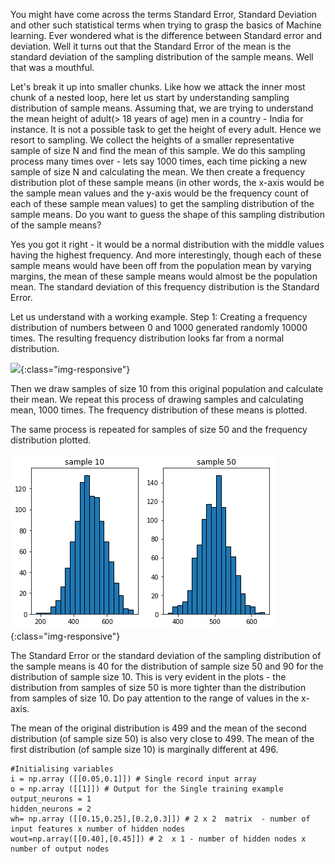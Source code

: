 You might have come across the terms Standard Error, Standard Deviation and other such statistical terms when trying to grasp the basics of Machine learning. Ever wondered what is the difference between Standard error and deviation. Well it turns out that the Standard Error of the mean is the standard deviation of the sampling distribution of the sample means. Well that was a mouthful. 

Let's break it up into smaller chunks. Like how we attack the inner most chunk of a nested loop, here let us start by understanding sampling distribution of sample means. Assuming that, we are trying to understand the mean height of adult(> 18 years of age) men in a country - India for instance. It is not a possible task to get the height of every adult. Hence we resort to sampling. We collect the heights of a smaller representative sample of size N and find the mean of this sample. We do this sampling process many times over - lets say 1000 times, each time picking a new sample of size N and calculating the mean. We then create a frequency distribution plot of these sample means (in other words, the x-axis would be the sample mean values and the y-axis would be the frequency count of each of these sample mean values) to get the sampling distribution of the sample means. 
Do you want to guess the shape of this sampling distribution of the sample means?

Yes you got it right - it would be a normal distribution with the middle values having the highest frequency. And more interestingly, though each of these sample means would have been off from the population mean by varying margins, the mean of these sample means would almost be the population mean. The standard deviation of this frequency distribution is the Standard Error. 

Let us understand with a working example. 
Step 1: Creating a frequency distribution of numbers between 0 and 1000 generated randomly 10000 times. The resulting frequency distribution looks far from a normal distribution. 

![](/images/orig_dist.png){:class="img-responsive"}  


Then we draw samples of size 10 from this original population and calculate their mean. We repeat this process of drawing samples and calculating mean, 1000 times. The frequency distribution of these means is plotted.

The same process is repeated for samples of size 50 and the frequency distribution plotted.

![](/images/sample_dist.png){:class="img-responsive"}  

The Standard Error or the standard deviation of the sampling distribution of the sample means is 40 for the distribution of sample size 50 and 90 for the distribution of sample size 10. This is very evident in the plots - the distribution from samples of size 50 is more tighter than the distribution from samples of size 10. Do pay attention to the range of values in the x-axis. 

The mean of the original distribution is 499 and the mean of the second distribution (of sample size 50) is also very close to 499. The mean of the first distribution (of sample size 10) is marginally different at 496.

  ```Jupyter Notebook
#Initialising variables
i = np.array ([[0.05,0.1]]) # Single record input array
o = np.array ([[1]]) # Output for the Single training example
output_neurons = 1
hidden_neurons = 2
wh= np.array ([[0.15,0.25],[0.2,0.3]]) # 2 x 2  matrix  - number of input features x number of hidden nodes
wout=np.array([[0.40],[0.45]]) # 2  x 1 - number of hidden nodes x number of output nodes
```



